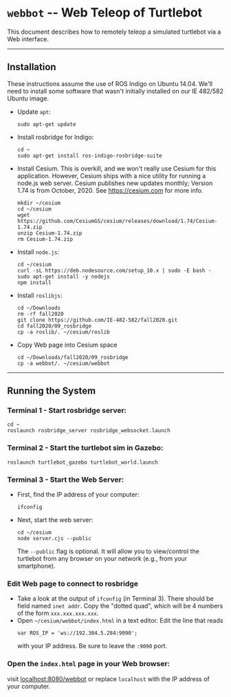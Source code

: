 # `webbot` -- Web Teleop of Turtlebot

This document describes how to remotely teleop a simulated turtlebot via a Web interface.

--- 

## Installation
These instructions assume the use of ROS Indigo on Ubuntu 14.04.  We'll need to install some software that wasn't initially installed on our IE 482/582 Ubuntu image.

- Update `apt`:
    ```
    sudo apt-get update
    ```

- Install rosbridge for Indigo:
    ```
    cd ~
    sudo apt-get install ros-indigo-rosbridge-suite
    ```
    
- Install Cesium.  This is overkill, and we won't really use Cesium for this application.  However, Cesium ships with a nice utility for running a node.js web server.  Cesium publishes new updates monthly; Version 1.74 is from October, 2020.  See https://cesium.com for more info.
    ```
    mkdir ~/cesium
    cd ~/cesium
    wget https://github.com/CesiumGS/cesium/releases/download/1.74/Cesium-1.74.zip
    unzip Cesium-1.74.zip
    rm Cesium-1.74.zip
    ```
    
- Install `node.js`:
    ```
    cd ~/cesium
    curl -sL https://deb.nodesource.com/setup_10.x | sudo -E bash -
    sudo apt-get install -y nodejs
    npm install    
    ```

- Install `roslibjs`:
    ```
    cd ~/Downloads
	rm -rf fall2020
    git clone https://github.com/IE-482-582/fall2020.git
    cd fall2020/09_rosbridge
    cp -a roslib/. ~/cesium/roslib
    ```
    
- Copy Web page into Cesium space
    ```
    cd ~/Downloads/fall2020/09_rosbridge
    cp -a webbot/. ~/cesium/webbot
    ```
        
--- 

## Running the System

### Terminal 1 - Start rosbridge server:
```
cd ~
roslaunch rosbridge_server rosbridge_websocket.launch 
```

### Terminal 2 - Start the turtlebot sim in Gazebo:
```
roslaunch turtlebot_gazebo turtlebot_world.launch
```

### Terminal 3 - Start the Web Server:
- First, find the IP address of your computer:
    ```
    ifconfig
    ```
  
- Next, start the web server:    
    ```
    cd ~/cesium
    node server.cjs --public
    ```
    The `--public` flag is optional.  It will allow you to view/control the turtlebot from any browser on your network (e.g., from your smartphone).  


### Edit Web page to connect to rosbridge
- Take a look at the output of `ifconfig` (in Terminal 3).  There should be field named `inet addr`.  Copy the "dotted quad", which will be 4 numbers of the form `xxx.xxx.xxx.xxx`.
- Open `~/cesium/webbot/index.html` in a text editor.  Edit the line that reads
    ```
    var ROS_IP = 'ws://192.304.5.284:9090';
    ```
    with your IP address.  Be sure to leave the `:9090` port.

### Open the `index.html` page in your Web browser:
visit [localhost:8080/webbot](localhost:8080/webbot) or replace `localhost` with the IP address of your computer.

